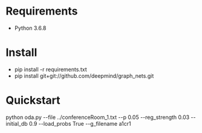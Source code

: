 # Requirements

* Python 3.6.8

# Install

* pip install -r requirements.txt
* pip install git+git://github.com/deepmind/graph_nets.git

# Quickstart

python oda.py --file ../conferenceRoom_1.txt --p 0.05 --reg_strength 0.03 --initial_db 0.9 --load_probs True --g_filename a1cr1
